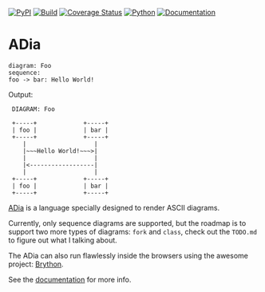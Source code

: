 
[![PyPI](http://img.shields.io/pypi/v/adia.svg)](https://pypi.python.org/pypi/adia)
[![Build](https://github.com/pylover/adia/actions/workflows/build.yml/badge.svg)](https://github.com/pylover/adia/actions/workflows/build.yml)
[![Coverage Status](https://coveralls.io/repos/github/pylover/adia/badge.svg?branch=master)](https://coveralls.io/github/pylover/adia?branch=master)
[![Python](https://img.shields.io/badge/Python-%3E%3D3.6-blue)](https://python.org)
[![Documentation](https://img.shields.io/badge/Documentation-almost%20done-blue)](https://pylover.github.io/adia/)


# ADia
```adia
diagram: Foo
sequence:
foo -> bar: Hello World!
```

Output: 

```
 DIAGRAM: Foo                             

 +-----+             +-----+
 | foo |             | bar |
 +-----+             +-----+
    |                   |
    |~~~Hello World!~~~>|
    |                   |
    |<------------------|
    |                   |
 +-----+             +-----+
 | foo |             | bar |
 +-----+             +-----+
```

[ADia](https://github.com/pylover/adia) is a language specially designed to 
render ASCII diagrams.

Currently, only sequence diagrams are supported, but the roadmap is to support 
two more types of diagrams: `fork` and `class`,  check out the `TODO.md` to 
figure out what I talking about.

The ADia can also run flawlessly inside the browsers using the awesome 
project: [Brython](https://github.com/brython-dev/brython). 

See the [documentation](https://pylover.github.io/adia/) for more info.
